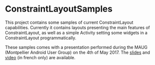 # ConstraintLayoutSamples

This project contains some samples of current ConstraintLayout capabilities.
Currently it contains layouts presenting the main features of ConstraintLayout, as well as a simple Activity setting some widgets in a ConstraintLayout programmatically.

These samples comes with a presentation performed during the MAUG (Montpellier Android User Group) on the 4th of May 2017.
The [slides](https://drive.google.com/open?id=1MWp2BNig6mWfF3nUPoxEhnMnYOLJKSTmIN7QC5i3jxo) and [video](https://www.youtube.com/watch?v=ShIsoBZ2C3o&list=PLmPKd8IshlDTmjulFwkbgwbR6dmgkVX_B&index=6) (in french only) are available.